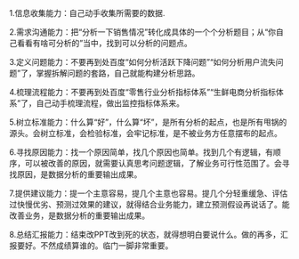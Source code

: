
1.信息收集能力：自己动手收集所需要的数据.

2.需求沟通能力：把“分析一下销售情况”转化成具体的一个个分析题目；从“你自己看看有啥可分析的”当中，找到可以分析的问题点。

3.定义问题能力：不要再到处百度“如何分析活跃下降问题”“如何分析用户流失问题”了，掌握拆解问题的套路，自己就能构建分析思路。

4.梳理流程能力：不要再到处百度“零售行业分析指标体系”“生鲜电商分析指标体系”了，自己动手梳理流程，做出监控指标体系来。

5.树立标准能力：什么算“好”，什么算“坏”，是所有分析的起点，也是所有甩锅的源头。会树立标准，会检验标准，会牢记标准，是不被业务方任意摆布的起点。

6.寻找原因能力：找一个原因简单，找几个原因也简单。找到几个有逻辑，有顺序，可以被改善的原因，就需要认真思考问题逻辑，了解业务可行性范围了。会寻找原因，是数据分析的重要输出成果。

7.提供建议能力：提一个主意容易，提几个主意也容易。提几个分轻重缓急、评估过快慢优劣、预测过效果的建议，就得结合业务能力，建立预测假设再说话了。能改善业务，是数据分析的重要输出成果。

8.总结汇报能力：结束改PPT改到死的状态，就得想明白要说什么。做的再多，汇报要好。不然成绩算谁的。临门一脚非常重要。
